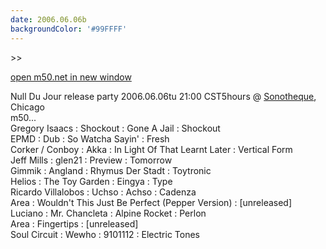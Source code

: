 ```yaml
---
date: 2006.06.06b
backgroundColor: '#99FFFF'
---
```


\>>

[open m50.net in new window](http://m50.net/)

Null Du Jour release party 2006.06.06tu 21:00 CST5hours @ [Sonotheque](http://www.sonotheque.org/), Chicago  
m50...  
Gregory Isaacs : Shockout : Gone A Jail : Shockout  
EPMD : Dub : So Watcha Sayin' : Fresh  
Corker / Conboy : Akka : In Light Of That Learnt Later : Vertical Form  
Jeff Mills : glen21 : Preview : Tomorrow  
Gimmik : Angland : Rhymus Der Stadt : Toytronic  
Helios : The Toy Garden : Eingya : Type  
Ricardo Villalobos : Uchso : Achso : Cadenza  
Area : Wouldn't This Just Be Perfect (Pepper Version) : \[unreleased\]  
Luciano : Mr. Chancleta : Alpine Rocket : Perlon  
Area : Fingertips : \[unreleased\]  
Soul Circuit : Wewho : 9101112 : Electric Tones